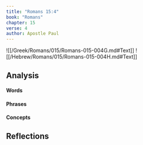 ```yaml
---
title: "Romans 15:4"
book: "Romans"
chapter: 15
verse: 4
author: Apostle Paul
---
```

![[/Greek/Romans/015/Romans-015-004G.md#Text]]
![[/Hebrew/Romans/015/Romans-015-004H.md#Text]]

## Analysis

#### Words

#### Phrases

#### Concepts

## Reflections
